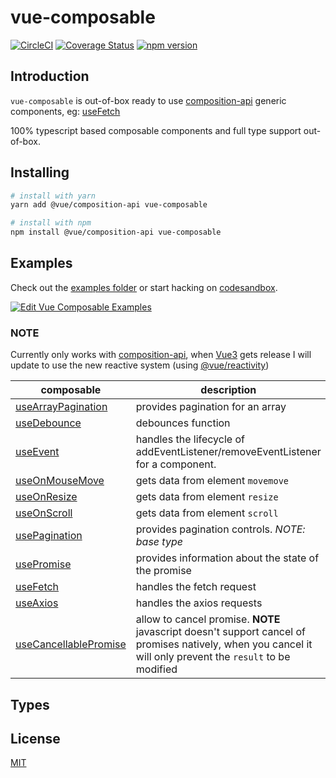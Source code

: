 # vue-composable

[![CircleCI](https://circleci.com/gh/pikax/vue-composable.svg?style=svg)](https://circleci.com/gh/pikax/vue-composable)
[![Coverage Status](https://coveralls.io/repos/github/pikax/vue-composable/badge.svg?branch=master)](https://coveralls.io/github/pikax/vue-composable?branch=master)
[![npm version](https://badge.fury.io/js/vue-composable.svg)](https://badge.fury.io/js/vue-composable)


## Introduction

`vue-composable` is out-of-box ready to use [composition-api](https://github.com/vuejs/composition-api) generic components, eg: [useFetch](examples/fetch.html)

100% typescript based composable components and full type support out-of-box.


## Installing

```bash
# install with yarn
yarn add @vue/composition-api vue-composable

# install with npm
npm install @vue/composition-api vue-composable
```

## Examples

Check out the [examples folder](examples) or start hacking on [codesandbox](https://codesandbox.io/s/vue-composable-examples-yuusf).

[![Edit Vue Composable Examples](https://codesandbox.io/static/img/play-codesandbox.svg)](https://codesandbox.io/s/vue-template-yuusf?fontsize=14)


### NOTE 
Currently only works with [composition-api](https://github.com/vuejs/composition-api), when [Vue3](https://github.com/vuejs/vue-next) gets release I will update to use the new reactive system (using [@vue/reactivity](https://github.com/vuejs/vue-next/tree/master/packages/reactivity))


| composable | description | example | extra |
|---|---|---|---|
| [useArrayPagination](src/pagination/arrayPagination.ts) | provides pagination for an array | [arrayPagination.html](examples/arrayPagination.html) |  |
| [useDebounce](src/debounce.ts) | debounces function |  |  |
| [useEvent](src/event/event.ts) | handles the lifecycle of addEventListener/removeEventListener for a component. |  |  |
| [useOnMouseMove](src/event/onMouseMove.ts) | gets data from element `movemove` |  |  |
| [useOnResize](src/event/onResize.ts) | gets data from element `resize` |  |  |
| [useOnScroll](src/event/onScroll.ts) | gets data from element `scroll` |  |  |
| [usePagination](src/pagination/pagination.ts) | provides pagination controls. *NOTE: base type*  |  |  |
| [usePromise](src/promise/promise.ts) | provides information about the state of the promise |  |  |
| [useFetch](src/web/fetch.ts) | handles the fetch request | [fetch.html](examples/fetch.html) |  |
| [useAxios](src/web/axios.ts) | handles the axios requests | [axios.html](examples/axios.html) |  |
| [useCancellablePromise](src/web/cancellablePromise.ts) | allow to cancel promise. **NOTE** javascript doesn't support cancel of promises natively, when you cancel it will only prevent the `result` to be modified |  |  |


## Types




##  License

[MIT](http://opensource.org/licenses/MIT)
